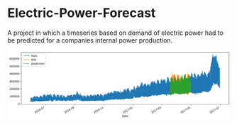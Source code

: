 # Electric-Power-Forecast
A project in which a timeseries based on demand of electric power had to be predicted for a companies internal power production.


![alt text](https://github.com/rescolarandres/Electric-Power-Forecast/blob/main/testing.png)
